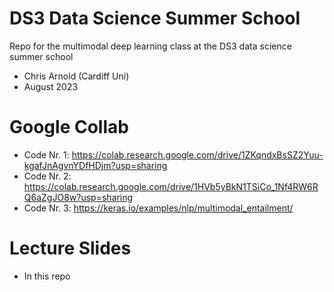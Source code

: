 # DS3 Data Science Summer School 
Repo for the multimodal deep learning class at the DS3 data science summer school
* Chris Arnold (Cardiff Uni)
* August 2023


# Google Collab 
* Code Nr. 1: https://colab.research.google.com/drive/1ZKqndxBsSZ2Yuu-kgafJnAgvnYDfHDjm?usp=sharing
* Code Nr. 2: https://colab.research.google.com/drive/1HVb5yBkN1TSiCo_1Nf4RW6RQ6aZgJO8w?usp=sharing
* Code Nr. 3: https://keras.io/examples/nlp/multimodal_entailment/

# Lecture Slides 
* In this repo 

